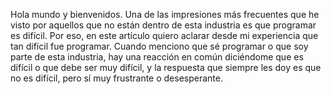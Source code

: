 Hola mundo y bienvenidos. Una de las impresiones más frecuentes que
 he visto por aquellos que no están dentro de esta industria es que 
 programar es difícil. Por eso, en este artículo quiero aclarar 
 desde mi experiencia que tan difícil fue programar. Cuando 
 menciono que sé programar o que soy parte de esta industria, hay 
 una reacción en común diciéndome que es difícil o que debe ser muy 
 difícil, y la respuesta que siempre les doy es que no es difícil, 
 pero sí muy frustrante o desesperante.